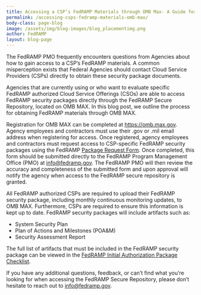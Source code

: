 ```yaml
---
title: Accessing a CSP’s FedRAMP Materials through OMB Max- A Guide for Agencies
permalink: /accessing-csps-fedramp-materials-omb-max/
body-class: page-blog
image: /assets/img/blog-images/blog_placementimg.png
author: FedRAMP
layout: blog-page
---
```

The FedRAMP PMO frequently encounters questions from Agencies about how to gain access to a CSP’s FedRAMP materials. A common misperception exists that Federal Agencies should contact Cloud Service Providers (CSPs) directly to obtain these security package documents.

Agencies that are currently using or who want to evaluate specific FedRAMP authorized Cloud Service Offerings (CSOs) are able to access FedRAMP security packages directly through the FedRAMP Secure Repository, located on OMB MAX. In this blog post, we outline the process for obtaining FedRAMP materials through OMB MAX.

Registration for OMB MAX can be completed at https://omb.max.gov. Agency employees and contractors must use their .gov or .mil email address when registering for access. Once registered, agency employees and contractors must request access to CSP-specific FedRAMP security packages using the FedRAMP <a href="{{site.baseurl}}/assets/resources/documents/Agency_Package_Request_Form.pdf">Package Request Form</a>. Once completed, this form should be submitted directly to the FedRAMP Program Management Office (PMO) at info@fedramp.gov. The FedRAMP PMO will then review the accuracy and completeness of the submitted form and upon approval will notify the agency when access to the FedRAMP secure repository is granted.

All FedRAMP authorized CSPs are required to upload their FedRAMP security package, including monthly continuous monitoring updates, to OMB MAX. Furthermore, CSPs are required to ensure this information is kept up to date. FedRAMP security packages will include artifacts such as:

* System Security Plan
* Plan of Actions and Milestones (POA&M)
* Security Assessment Report

The full list of artifacts that must be included in the FedRAMP security package can be viewed in the <a href="{{site.baseurl}}/assets/resources/templates/FedRAMP-Initial-Authorization-Package-Checklist.xlsx">FedRAMP Initial Authorization Package Checklist</a>.

If you have any additional questions, feedback, or can’t find what you’re looking for when accessing the FedRAMP Secure Repository, please don’t hesitate to reach out to info@fedramp.gov.

